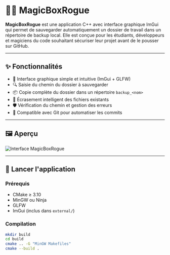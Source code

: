# 🧙‍♂️ MagicBoxRogue

**MagicBoxRogue** est une application C++ avec interface graphique ImGui qui permet de sauvegarder automatiquement un dossier de travail dans un répertoire de backup local. Elle est conçue pour les étudiants, développeurs et magiciens du code souhaitant sécuriser leur projet avant de le pousser sur GitHub.

---

## ✨ Fonctionnalités

- 📁 Interface graphique simple et intuitive (ImGui + GLFW)
- 🔍 Saisie du chemin du dossier à sauvegarder
- 📦 Copie complète du dossier dans un répertoire `backup_<nom>`
- 🔄 Écrasement intelligent des fichiers existants
- 🛡️ Vérification du chemin et gestion des erreurs
- 🧠 Compatible avec Git pour automatiser les commits

---

## 🖼️ Aperçu

![Interface MagicBoxRogue](assets/screenshot.png)

---

## 🚀 Lancer l'application

### Prérequis

- CMake ≥ 3.10
- MinGW ou Ninja
- GLFW
- ImGui (inclus dans `external/`)

### Compilation

```bash
mkdir build
cd build
cmake .. -G "MinGW Makefiles"
cmake --build .
